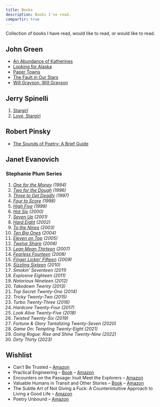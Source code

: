 ```yaml
---
title: Books
description: Books I've read.
compartir: true
---
```


Collection of books I have read, would like to read, or would like to read.

## John Green

- [An Abundance of Katherines](https://www.librarything.com/work/2569212)
- [Looking for Alaska](https://www.librarything.com/work/30329846)
- [Paper Towns](https://www.librarything.com/work/5105584)
- [The Fault in Our Stars](https://www.librarything.com/work/11456497)
- [Will Grayson, Will Grayson](https://www.librarything.com/work/8463786)

## Jerry Spinelli

1. [Stargirl](<https://en.wikipedia.org/wiki/Stargirl_(novel)>)
2. [Love, Stargirl](https://en.wikipedia.org/wiki/Love,_Stargirl)

## Robert Pinsky

- [The Sounds of Poetry: A Brief Guide](https://www.librarything.com/work/121193)

## Janet Evanovich

### Stephanie Plum Series

1. _[One for the Money](https://en.wikipedia.org/wiki/One_for_the_Money_(novel) "One for the Money (novel)") (1994)_
2. _[Two for the Dough](https://en.wikipedia.org/wiki/Two_for_the_Dough 'Two for the Dough') (1996)_
3. _[Three to Get Deadly](https://en.wikipedia.org/wiki/Three_to_Get_Deadly 'Three to Get Deadly') (1997)_
4. _[Four to Score](https://en.wikipedia.org/wiki/Four_to_Score_(novel) "Four to Score (novel)") (1998)_
5. _[High Five](https://en.wikipedia.org/wiki/High_Five_(novel)) (1999)_
6. _[Hot Six](https://en.wikipedia.org/wiki/Hot_Six 'Hot Six') (2000)_
7. _[Seven Up](https://en.wikipedia.org/wiki/Seven_Up_(novel) "Seven Up (novel)") (2001)_
8. _[Hard Eight](https://en.wikipedia.org/wiki/Hard_Eight_(novel) "Hard Eight (novel)") (2002)_
9. _[To the Nines](https://en.wikipedia.org/wiki/To_the_Nines_(novel) "To the Nines (novel)") (2003)_
10. _[Ten Big Ones](https://en.wikipedia.org/wiki/Ten_Big_Ones_(novel) "Ten Big Ones (novel)") (2004)_
11. _[Eleven on Top](https://en.wikipedia.org/wiki/Eleven_on_Top_(novel) "Eleven on Top (novel)") (2005)_
12. _[Twelve Sharp](https://en.wikipedia.org/wiki/Twelve_Sharp_(novel) "Twelve Sharp (novel)") (2006)_
13. _[Lean Mean Thirteen](https://en.wikipedia.org/wiki/Lean_Mean_Thirteen 'Lean Mean Thirteen') (2007)_
14. _[Fearless Fourteen](https://en.wikipedia.org/wiki/Fearless_Fourteen 'Fearless Fourteen') (2008)_
15. _[Finger Lickin' Fifteen](https://en.wikipedia.org/wiki/Finger_Lickin%27_Fifteen "Finger Lickin' Fifteen") (2009)_
16. _[Sizzling Sixteen](https://en.wikipedia.org/wiki/Sizzling_Sixteen 'Sizzling Sixteen') (2010)_
17. _Smokin' Seventeen (2011)_
18. _Explosive Eighteen (2011)_
19. _Notorious Nineteen (2012)_
20. _Takedown Twenty (2013)_
21. _Top Secret Twenty-One (2014)_
22. _Tricky Twenty-Two (2015)_
23. _Turbo Twenty-Three (2016)_
24. _Hardcore Twenty-Four (2017)_
25. _Look Alive Twenty-Five (2018)_
26. _Twisted Twenty-Six (2019)_
27. _Fortune & Glory Tantalizing Twenty-Seven (2020)_
28. _Game On: Tempting Twenty-Eight (2021)_
29. _Going Rogue: Rise and Shine Twenty-Nine (2022)_
30. _Dirty Thirty (2023)_

## Wishlist

- Can't Be Trusted – [Amazon](https://www.amazon.com/Cant-Be-Trusted-Bart-Johnson/dp/B08P8F1HJN)
- Practical Engineering – [Book](https://practical.engineering/book) – [Amazon](https://www.amazon.com/dp/171850232X/)
- Encounters on the Passage: Inuit Meet the Explorers – [Amazon](https://www.amazon.com/Encounters-Passage-Inuit-Meet-Explorers/dp/1442611030)
- Valuable Humans in Transit and Other Stories – [Book](https://qntm.org/vhitaos) – [Amazon](https://www.amazon.com/dp/B0BLGBZPJX)
- The Subtle Art of Not Giving a Fuck: A Counterintuitive Approach to Living a Good Life – [Amazon](https://www.amazon.com/Subtle-Art-Not-Giving-Counterintuitive/dp/0062457713)
- Poetry Unbound – [Amazon](https://www.amazon.com/Poetry-Unbound-Poems-Open-World/dp/1324074809/)

